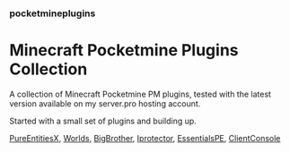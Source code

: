 ### pocketmineplugins

# Minecraft Pocketmine Plugins Collection

A collection of Minecraft Pocketmine PM plugins, tested with the latest version available on my server.pro hosting account.

Started with a small set of plugins and building up.  

[PureEntitiesX](https://github.com/RevivalPMMP/PureEntitiesX/issues), [Worlds](https://github.com/survanetwork/Worlds/issues), [BigBrother](https://github.com/BigBrotherTeam/BigBrother/issues), [Iprotector](https://github.com/DerddyDert/iProtector-v4.0/network), [EssentialsPE](https://github.com/LegendOfMCPE/EssentialsPE), [ClientConsole](https://github.com/dktapps/ClientConsole)
 
